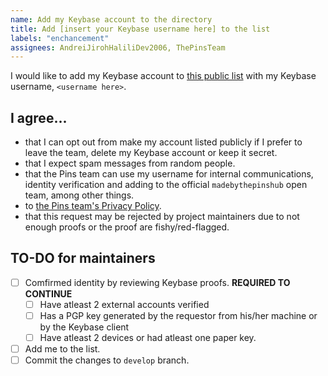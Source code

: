 ```yaml
---
name: Add my Keybase account to the directory
title: Add [insert your Keybase username here] to the list
labels: "enchancement"
assignees: AndreiJirohHaliliDev2006, ThePinsTeam
---
```


I would like to add my Keybase account to [this public list](https://en.handbooksbythepins.gq/directory/keybase-users) with my Keybase username, `<username here>`.

## I agree...
* that I can opt out from make my account listed publicly if I prefer to leave the team, delete my Keybase account or keep it secret.
* that I expect spam messages from random people.
* that the Pins team can use my username for internal communications, identity verification and adding to the official `madebythepinshub` open team, among other things.
* to [the Pins team's Privacy Policy](https://legal.madebythepins.tk/privacy/privacy-policy).
* that this request may be rejected by project maintainers due to not enough proofs or the proof are fishy/red-flagged.

## TO-DO for maintainers
* [ ] Comfirmed identity by reviewing Keybase proofs. **REQUIRED TO CONTINUE**
    * [ ] Have atleast 2 external accounts verified
    * [ ] Has a PGP key generated by the requestor from his/her machine or by the Keybase client
    * [ ] Have atleast 2 devices or had atleast one paper key.
* [ ] Add me to the list.
* [ ] Commit the changes to `develop` branch.
